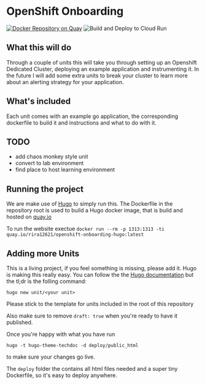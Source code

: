 # OpenShift Onboarding

[![Docker Repository on Quay](https://quay.io/repository/rira12621/openshift-onboarding-hugo/status "Docker Repository on Quay")](https://quay.io/repository/rira12621/openshift-onboarding-hugo)
![Build and Deploy to Cloud Run](https://github.com/RiRa12621/openshift-onboarding/workflows/Build%20and%20Deploy%20to%20Cloud%20Run/badge.svg)


## What this will do
Through a couple of units this will take you through setting up an Openshift Dedicated Cluster, deploying an example application and instrumenting it.
In the future I will add some extra units to break your cluster to learn more about an alerting strategy for your application.

## What's included
Each unit comes with an example go application, the corresponding dockerfile to build it and instructions and what to do with it.

## TODO
* add chaos monkey style unit
* convert to lab environment
* find place to host learning environment


## Running the project
We are make use of [Hugo](https://gohugo.io/) to simply run this.
The Dockerfile in the repository root is used to build a Hugo docker image, that is build and hosted on [quay.io](https://quay.io/rira12621/openshift-onboarding-hugo)

To run the website exectue `docker run --rm -p 1313:1313 -ti quay.io/rira12621/openshift-onboarding-hugo:latest`

## Adding more Units
This is a living project, if you feel something is missing, please add it.
Hugo is making this really easy.
You can follow the the [Hugo documentation](https://gohugo.io/getting-started/) but the tl;dr is the folling command:

```
hugo new unit/<your unit>
```
Please stick to the template for units included in the root of this repository

Also make sure to remove `draft: true` when you're ready to have it published.

Once you're happy with what you have run

```
hugo -t hugo-theme-techdoc -d deploy/public_html
```
to make sure your changes go live.

The `deploy` folder the contains all html files needed and a super tiny Dockerfile, so it's easy to deploy anywhere.
